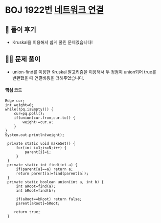# BOJ 1922번 [네트워크 연결](https://www.acmicpc.net/problem/1922)

## 🌈 풀이 후기
- Kruskal을 이용해서 쉽게 풀린 문제였습니다!
## 👩‍🏫 문제 풀이
- union-find를 이용한 Kruskal 알고리즘을 이용해서 두 정점이 union되어 true를 반환했을 때 연결비용을 더해주었습니다.

 #### 핵심 코드
```
Edge cur;
int weight=0;
while(!pq.isEmpty()) {
    cur=pq.poll();
    if(union(cur.from,cur.to)) {
        weight+=cur.w;
    }
}
System.out.println(weight);

 private static void makeSet() {
     for(int i=1;i<=N;i++) {
         parent[i]=i;
     }
 }
 private static int find(int a) {
     if(parent[a]==a) return a;
     return parent[a]=find(parent[a]);
 }
 private static boolean union(int a, int b) {
     int aRoot=find(a);
     int bRoot=find(b);

     if(aRoot==bRoot) return false;
     parent[aRoot]=bRoot;

    return true;
 }
```